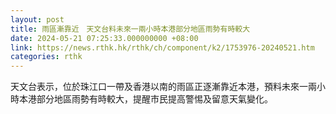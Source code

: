 ```yaml
---
layout: post
title: 雨區漸靠近　天文台料未來一兩小時本港部分地區雨勢有時較大
date: 2024-05-21 07:25:33.000000000 +08:00
link: https://news.rthk.hk/rthk/ch/component/k2/1753976-20240521.htm
categories: rthk
---
```


天文台表示，位於珠江口一帶及香港以南的雨區正逐漸靠近本港，預料未來一兩小時本港部分地區雨勢有時較大，提醒市民提高警惕及留意天氣變化。
